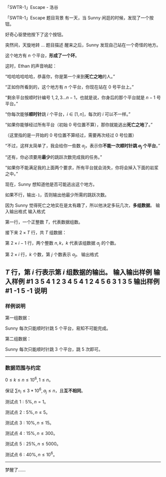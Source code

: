



「SWTR-1」Escape - 洛谷














「SWTR-1」Escape
题目背景
有一天，当 $\mathrm{Sunny}$ 闲逛的时候，发现了一个按钮。

好奇心驱使他按下了这个按钮。

突然间，天旋地转 $\dots$
题目描述
醒来之后，$\mathrm{Sunny}$ 发现自己站在一个奇怪的地方。

这个地方有 $n$ 个平台，**形成了一个环**。

这时，$\mathrm{Ethan}$ 的声音响起：

“哈哈哈哈哈哈，恭喜你，你是第一个来到**死亡之地**的人。”

“正如你所看到的，这个地方有 $n$ 个平台，你现在站在 $0$ 号平台上。”

“剩余平台按顺时针编号 $1,2,3\dots n-1$，也就是说，你身后的那个平台就是 $n-1$ 号平台。”

“你每次能够**顺时针**跳 $i$ 个平台，$i\in[1,n]$，每次的 $i$ 可以不一样。”

“如果你能够经过所有平台（初始 $0$ 号位置不算），那你就能逃出**死亡之地**了。”

（这里指的是一开始的 $0$ 号位置不算经过，需要再次经过 $0$ 号位置）

“不过，这样太简单了，我会给你一些数 $a_j$，表示你**不能一次顺时针跳 $a_j$ 个平台**。”

“还有，你必须要用**最少**的跳跃次数完成我的任务。”

“如果你不能满足我的上面两个要求，所有平台就会消失，你将会掉入下面的岩浆之中。”

现在，$\mathrm{Sunny}$ 想知道他是否可能逃出这个地方。

如果不行，输出```-1```，否则输出他最少所需的跳跃次数。

因为 $\mathrm{Sunny}$ 觉得死亡之地实在是太有趣了，所以他决定多玩几次，**多组数据**。
输入输出格式
输入格式

第一行，一个正整数 $T$，代表数据组数。

接下来 $2\times T$ 行，共 $T$ 组数据：

第 $2\times i-1$ 行，两个整数 $n,k$，$k$ 代表该组数据 $a_j$ 的个数。

第 $2\times i$ 行，$k$ 个数，第 $j$ 个数表示 $a_j$。
输出格式

$T$ 行，第 $i$ 行表示第 $i$ 组数据的输出。
输入输出样例
输入样例 #1
3
5 4
1 2 3 4
5 4
1 2 4 5
6 3
1 3 5
输出样例 #1
-1
5
-1
说明
---

### 样例说明

第一组数据：

$\mathrm{Sunny}$ 每次只能顺时针跳 $5$ 个平台，易知不可能完成。

第二组数据：

$\mathrm{Sunny}$ 每次只能顺时针跳 $3$ 个平台，跳 $5$ 次即可。

---

### 数据范围与约定

$0\leq k\leq n\leq 10^6,1\leq n$。

保证 $\sum{n_i}\leq 3*10^6,a_j\leq n$，且**互不相同**。

测试点 $1:5\%,n=1$。

测试点 $2:5\%,n\leq5$。

测试点 $3:10\%,n\leq15$。

测试点 $4:15\%,n\leq300$。

测试点 $5:25\%,n\leq5000$。

测试点 $6:40\%,n\leq10^6$。

---

梦醒了……






